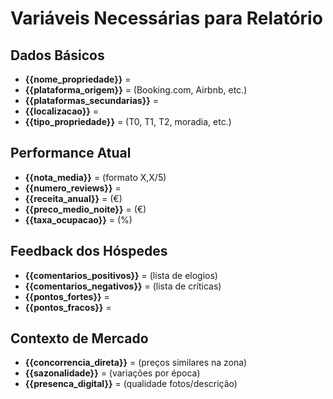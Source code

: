 # Variáveis Necessárias para Relatório

## Dados Básicos
- **{{nome_propriedade}}** = 
- **{{plataforma_origem}}** = (Booking.com, Airbnb, etc.)
- **{{plataformas_secundarias}}** = 
- **{{localizacao}}** = 
- **{{tipo_propriedade}}** = (T0, T1, T2, moradia, etc.)

## Performance Atual
- **{{nota_media}}** = (formato X,X/5)
- **{{numero_reviews}}** = 
- **{{receita_anual}}** = (€)
- **{{preco_medio_noite}}** = (€)
- **{{taxa_ocupacao}}** = (%)

## Feedback dos Hóspedes
- **{{comentarios_positivos}}** = (lista de elogios)
- **{{comentarios_negativos}}** = (lista de críticas)
- **{{pontos_fortes}}** = 
- **{{pontos_fracos}}** = 

## Contexto de Mercado
- **{{concorrencia_direta}}** = (preços similares na zona)
- **{{sazonalidade}}** = (variações por época)
- **{{presenca_digital}}** = (qualidade fotos/descrição)

